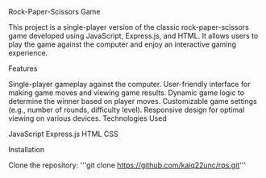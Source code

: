 Rock-Paper-Scissors Game

This project is a single-player version of the classic rock-paper-scissors game developed using JavaScript, Express.js, and HTML. It allows users to play the game against the computer and enjoy an interactive gaming experience.

Features

Single-player gameplay against the computer.
User-friendly interface for making game moves and viewing game results.
Dynamic game logic to determine the winner based on player moves.
Customizable game settings (e.g., number of rounds, difficulty level).
Responsive design for optimal viewing on various devices.
Technologies Used

JavaScript
Express.js
HTML
CSS

Installation

Clone the repository:
'''git clone https://github.com/kaiq22unc/rps.git'''
